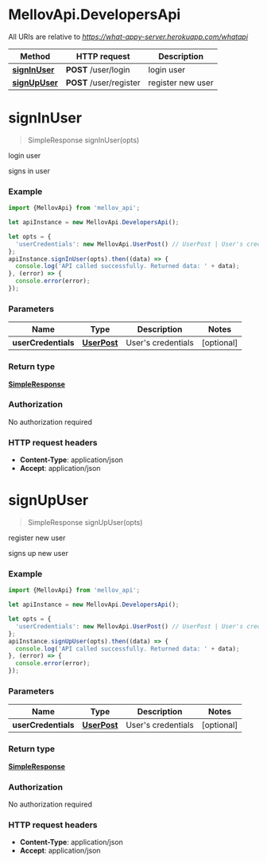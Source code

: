 # MellovApi.DevelopersApi

All URIs are relative to *https://what-appy-server.herokuapp.com/whatapi*

Method | HTTP request | Description
------------- | ------------- | -------------
[**signInUser**](DevelopersApi.md#signInUser) | **POST** /user/login | login user
[**signUpUser**](DevelopersApi.md#signUpUser) | **POST** /user/register | register new user


<a name="signInUser"></a>
# **signInUser**
> SimpleResponse signInUser(opts)

login user

signs in user

### Example
```javascript
import {MellovApi} from 'mellov_api';

let apiInstance = new MellovApi.DevelopersApi();

let opts = { 
  'userCredentials': new MellovApi.UserPost() // UserPost | User's credentials
};
apiInstance.signInUser(opts).then((data) => {
  console.log('API called successfully. Returned data: ' + data);
}, (error) => {
  console.error(error);
});

```

### Parameters

Name | Type | Description  | Notes
------------- | ------------- | ------------- | -------------
 **userCredentials** | [**UserPost**](UserPost.md)| User's credentials | [optional] 

### Return type

[**SimpleResponse**](SimpleResponse.md)

### Authorization

No authorization required

### HTTP request headers

 - **Content-Type**: application/json
 - **Accept**: application/json

<a name="signUpUser"></a>
# **signUpUser**
> SimpleResponse signUpUser(opts)

register new user

signs up new user

### Example
```javascript
import {MellovApi} from 'mellov_api';

let apiInstance = new MellovApi.DevelopersApi();

let opts = { 
  'userCredentials': new MellovApi.UserPost() // UserPost | User's credentials
};
apiInstance.signUpUser(opts).then((data) => {
  console.log('API called successfully. Returned data: ' + data);
}, (error) => {
  console.error(error);
});

```

### Parameters

Name | Type | Description  | Notes
------------- | ------------- | ------------- | -------------
 **userCredentials** | [**UserPost**](UserPost.md)| User's credentials | [optional] 

### Return type

[**SimpleResponse**](SimpleResponse.md)

### Authorization

No authorization required

### HTTP request headers

 - **Content-Type**: application/json
 - **Accept**: application/json

